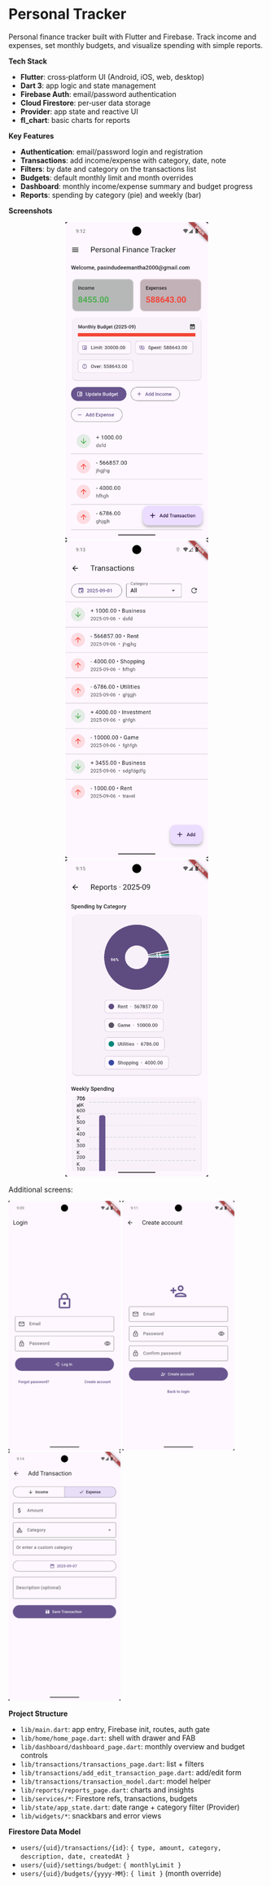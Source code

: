 # Personal Tracker

Personal finance tracker built with Flutter and Firebase. Track income and expenses, set monthly budgets, and visualize spending with simple reports.

**Tech Stack**
- **Flutter**: cross‑platform UI (Android, iOS, web, desktop)
- **Dart 3**: app logic and state management
- **Firebase Auth**: email/password authentication
- **Cloud Firestore**: per‑user data storage
- **Provider**: app state and reactive UI
- **fl_chart**: basic charts for reports

**Key Features**
- **Authentication**: email/password login and registration
- **Transactions**: add income/expense with category, date, note
- **Filters**: by date and category on the transactions list
- **Budgets**: default monthly limit and month overrides
- **Dashboard**: monthly income/expense summary and budget progress
- **Reports**: spending by category (pie) and weekly (bar)

**Screenshots**

<p align="center">
  <img src="screenshots/3_dashboard.png" alt="Dashboard" width="280" />
  <img src="screenshots/4_transactions.png" alt="Transactions" width="280" />
  <img src="screenshots/6_reports.png" alt="Reports" width="280" />
</p>

Additional screens:

<p>
  <img src="screenshots/1_login.png" alt="Login" width="220" />
  <img src="screenshots/2_register.png" alt="Register" width="220" />
  <img src="screenshots/5_add_transaction.png" alt="Add Transaction" width="220" />
</p>

**Project Structure**
- `lib/main.dart`: app entry, Firebase init, routes, auth gate
- `lib/home/home_page.dart`: shell with drawer and FAB
- `lib/dashboard/dashboard_page.dart`: monthly overview and budget controls
- `lib/transactions/transactions_page.dart`: list + filters
- `lib/transactions/add_edit_transaction_page.dart`: add/edit form
- `lib/transactions/transaction_model.dart`: model helper
- `lib/reports/reports_page.dart`: charts and insights
- `lib/services/*`: Firestore refs, transactions, budgets
- `lib/state/app_state.dart`: date range + category filter (Provider)
- `lib/widgets/*`: snackbars and error views

**Firestore Data Model**
- `users/{uid}/transactions/{id}`: `{ type, amount, category, description, date, createdAt }`
- `users/{uid}/settings/budget`: `{ monthlyLimit }`
- `users/{uid}/budgets/{yyyy-MM}`: `{ limit }` (month override)
